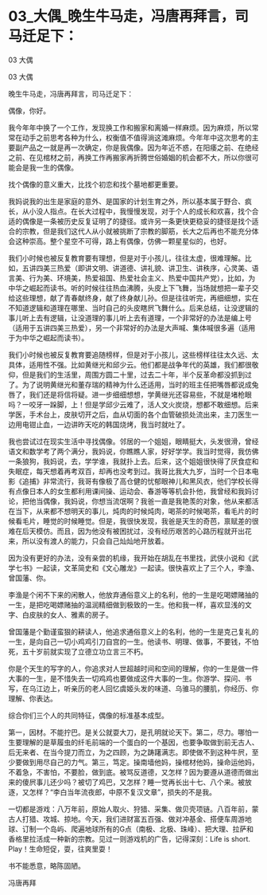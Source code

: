 # 03_大偶_晚生牛马走，冯唐再拜言，司马迁足下：

03 大偶

03 大偶

晚生牛马走，冯唐再拜言，司马迁足下：

偶像，你好。

我今年年中换了一个工作，发现换工作和搬家和离婚一样麻烦。因为麻烦，所以常常在动手之前思考各种为什么，权衡值不值得淌这滩麻烦。今年年中这次思考的主要副产品之一就是再一次确定，你是我偶像。因为年近不惑，在阳痿之前、在绝经之前、在见棺材之前，再换工作再搬家再折腾世俗婚姻的机会都不大，所以你很可能会是我一生的偶像。

找个偶像的意义重大，比找个初恋和找个墓地都更重要。

我妈说我的出生是家庭的意外、是国家的计划生育之外，所以基本属于野合、疯长，从小没人指点。在长大过程中，我慢慢发现，对于个人的成长和欢喜，找个合适的偶像是一条被历史反复证明了的捷径。或许另一条更快更稳妥的捷径是找个适合的宗教，但是我们这代人从小就被挑断了宗教的脚筋，长大之后再也不能充分体会这种崇高。整个星空不可得，路上有偶像，仿佛一颗星星似的，也好。

我们小时候也被反复教育要有理想，但是对于小孩儿，往往太虚，很难理解。比如，五讲四美三热爱（即讲文明、讲道德、讲礼貌、讲卫生、讲秩序，心灵美、语言美、行为美、环境美，热爱祖国、热爱社会主义、热爱中国共产党），比如，为中华之崛起而读书。听的时候往往热血沸腾，头皮上下飞舞，当场就想把一辈子交给这些理想，献了青春献终身，献了终身献儿孙。但是往往听完，再细细想，实在不知道逻辑和道理在哪里、当时自己的头皮瞎屄飞舞什么。后来总结，让没逻辑的事儿听上去有逻辑，让没道理的事儿听上去有道理，一个非常好的办法是编上号（适用于五讲四美三热爱），另一个非常好的办法是大声喊、集体喊很多遍（适用于为中华之崛起而读书）。

我们小时候也被反复教育要追随榜样，但是对于小孩儿，这些榜样往往太久远、太具体，适用性不强。比如黄继光和邱少云。他们都是战争年代的英雄，我们都很敬仰，但是我们的生活里，周围方圆二十里，过去二十年，半个反革命都没抓到过了。为了说明黄继光和董存瑞的精神为什么还适用，当时的班主任把嘴唇都说成兔唇了，我们还是将信将疑。进一步细细想想，学黄继光还容易些，不就是堵枪眼吗？一咬牙一跺脚，上！但是学邱少云难了，活人文火炭烧，想都不敢细想。后来学医，手术台上，皮肤切开之后，血从切面的各个血管破损处流出来，主刀医生一边用电钳止血，一边讲昨天吃的韩国烧烤，我当时就吐了。

我也尝试过在现实生活中寻找偶像。邻居的一个姐姐，眼睛挺大，头发很滑，曾经语文和数学考了两个满分，我妈说，你瞧瞧人家，好好学学。我当时觉得，我仿佛一条狼狗，我妈说，去，学学谁，我就扑上去。后来，这个姐姐很快得了厌食症和失眠症，每天想着再考双百，却再也没考到过。我哥比我大九岁，当时一个日本电影《追捕》非常流行，我哥有像极了高仓健的忧郁眼神儿和黑风衣，他们学校长得有点像日本人的女生都利用课间操、运动会、春游等等机会扑他，我曾经和我妈讨论，把他当偶像，我妈说，你想当流氓啊？我爸一直是我艳羡的对象，他从来都活在当下，从来都不想明天的事儿，炖肉的时候炖肉，喝茶的时候喝茶，看毛片的时候看毛片，睡觉的时候睡觉。但是，我很快发现，我爸是天生的奇芭，禀赋差的很难在后天模仿。而且，因为他没有被困扰过，没有经历艰苦的心路历程就开出花来，所以没有渡人的能力，只会自己灿灿地开放着。

因为没有更好的办法，没有亲尝的机缘，我开始在胡乱在书里找，武侠小说和《武学七书》一起读，文革简史和《文心雕龙》一起读。很快喜欢上了三个人，李渔、曾国藩、你。

李渔是个闲不下来的闲散人，他放弃通俗意义上的名利，他的一生是吃喝嫖赌抽的一生，是把吃喝嫖赌抽的温润精细做到极致的一生。他和我一样，喜欢显浅的文字、白皮肤的女人、雅素的房子。

曾国藩是个勤谨蛮狠的耕读人，他追求通俗意义上的名利，他的一生是克己复礼的一生，是向自己一切小鸡鸡引刀自宫的一生。他读书、明理、做事，不要钱，不怕死，五十岁前就实现了立德立功立言三不朽。

你是个天生的写字的人，你追求对人世超越时间和空间的理解，你的一生是做一件大事的一生，是不惜失去一切鸡鸡也要做成这件大事的一生。你游学、探问、书写，在乌江边上，听亲历的老人回忆虞姬头发的味道、乌骓马的腰肌，你经历、你理解、你表达。

综合你们三个人的共同特征，偶像的标准基本成型。

第一，因材。不能拧巴。是关公就耍大刀，是孔明就论天下。第二，尽力。哪怕一生要理解的是草履虫的纤毛前端的一个蛋白的一个基因，也要争取做到前无古人、后无来者、在当今提刀而立，为之四顾，为之踌躇满志。即使做不到这种牛屄，至少要做到用尽自己的力气。第三，笃定。操南墙他妈，操棺材他妈，操命运他妈，不着急，不害怕，不要脸，做到底。被骂反道德，又怎样？因为要遵从道德而做出来的傻屄事儿还少吗？被切了鸡巴，又怎样？睡一觉再长出十七、八个来。被放逐，又怎样？“李白当年流夜郎，中原不复汉文章”，损失的不是我。

一切都是游戏：八万年前，原始人取火、狩猎、采集、做贝壳项链。八百年前，蒙古人打猎、攻城、掠地。今天，我们进财富五百强、做对冲基金、搭便车周游地球、订制一个岛屿、爬遍地球所有的G点（南极、北极、珠峰）、把大理、拉萨和香格里拉活成一种新的宗教。见过一则游戏机的广告，记得深刻：Life is short. Play！生命短促，耍，往爽里耍！

书不能悉意，略陈固陋。

冯唐再拜